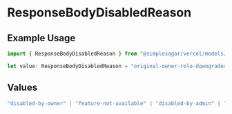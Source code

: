 # ResponseBodyDisabledReason

## Example Usage

```typescript
import { ResponseBodyDisabledReason } from "@simplesagar/vercel/models/getconfigurationop.js";

let value: ResponseBodyDisabledReason = "original-owner-role-downgraded";
```

## Values

```typescript
"disabled-by-owner" | "feature-not-available" | "disabled-by-admin" | "original-owner-left-the-team" | "account-plan-downgrade" | "original-owner-role-downgraded"
```